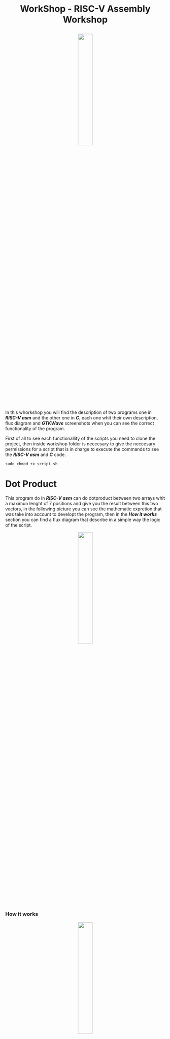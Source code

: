 
# <p align= "center">WorkShop - RISC-V Assembly Workshop </p>
<p align= "center">
<img src="https://i2.wp.com/www.violetastereo.com/wp/wp-content/uploads/2017/09/UIS-logo1.png" width="30%">
</p>

In this whorkshop you will find the description of two programs one in ***RISC-V asm*** and the other one in ***C***, each one whit their own description, flux diagram and ***GTKWave*** screenshots when you can see the correct functionality of the program.

First of all to see each functionallity of the scripts you need to clone the project, then inside workshop folder is neccesary to give the neccesary permissions for a script that is in charge to execute the commands to see the ***RISC-V asm*** and ***C*** code.
```
sudo chmod +x script.sh
```
# Dot Product
This program do in ***RISC-V asm*** can do dotproduct between two arrays whit a maximun lenght of 7 positions and give you the result between this two vectors, in the following picture you can see the mathematic expretion that was take into account to developt the program, then in the ***How it works*** section you can find a flux diagram that describe in a simple way the logic of the script.

<p align= "center">
<img src="ruta imagen de la ecuación" width="30%">
</p>

### How it works
<p align= "center">
<img src="ruta diagrama de flujo" width="30%">
</p>

If you want to run the simulation the only thing that you need to do is inside workshop folder run the next command and automatically the script show you ***GTKwave*** environment, ***arg*** can do any argument that you want to use but is necesary to send it.

```
./script.sh arg
```

### Instructions
<p align= "center">
<img src="imagen de las instrucciones" width="30%">
</p>

### Correct functionallity
<p align= "center">
<img src="imagen de las instrucciones" width="30%">
</p>

### Things to take into account
If you want to see the signals, you need to follow the next path:
>Ottochip tb/myCHIP/Ottochip nopads/core/core/DATA/ID
>>regs_out_6[31:0]
>>regs_out_7[31:0]
>>regs_out_20[31:0]

# Horse Movement
This program was created in ***C*** and describe the posibilities that have a hourse in chessboard, the script contain a series of conditionals that ensure the right positions that the hourse can take, in the following picture you can see two of many cases that can present the hourse, one of them is in a position ***[5,5]*** and ***[2,2]*** also you can find in the ***How it works*** section a flux diagram that describe in a simple way how is the logic of the program.

<p align= "center">
<img src="imagenes del tablero" width="30%">
</p>

### How it works
<p align= "center">
<img src="ruta diagrama de flujo" width="30%">
</p>

If you want to run the simulation the only thing that you need to do is inside workshop folder run the next command and automatically the script show you ***GTKwave*** environment, int this case you don't need to send an argument.

```
./script.sh
```

### Instructions
<p align= "center">
<img src="imagen de las instrucciones" width="30%">
</p>

### Correct functionallity
<p align= "center">
<img src="imagen de las instrucciones" width="30%">
</p>

### Things to take into account
If you want to see the signals, you need to follow the next path:
>Ottochip tb/myCHIP/Ottochip nopads/regtest1
>>rego_0[31:0]
>>rego_1[31:0]
>>rego_2[31:0]
>>rego_3[31:0]

# Conclusions

 - In order to do a short comparation betwen this two descriptions we can note that in ***RISC-V asm*** the number of instructions is less than in ***C*** because in ***asm*** languaje we have the posibility to controll whit exact instructions we need to develop the script, in a few words is a botton language while ***C*** is a top languaje and we don't have the controll of instructions even registers or redirectioning of information.
 - It is necessary to be clear in which register we going to save the information in order to see the right signals

# References

 - RISC-V Assembly language Programmer manual part 1 [Link](https://shakti.org.in/docs/risc-v-asm-manual.pdf)
 - Instructions: Language of the computer [Link](http://algo.ing.unimo.it/people/andrea/Didattica/Architetture/SlidesPDF/Chapter_02-RISC-V.pdf)

